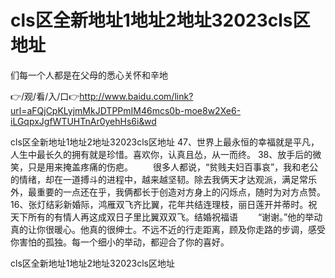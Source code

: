 # cls区全新地址1地址2地址32023cls区地址
们每一个人都是在父母的悉心关怀和辛地

👉/观/看/入/口👉http://www.baidu.com/link?url=aFQjCpKLyjmMkJDTPPmIM46mcs0b-moe8w2Xe6-iLGqpxJgfWTUHTnAr0yehHs6i&wd

cls区全新地址1地址2地址32023cls区地址	47、世界上最永恒的幸福就是平凡，人生中最长久的拥有就是珍惜。喜欢你，认真且怂，从一而终。
	38、放手后的微笑，只是用来掩盖疼痛的伤疤。
　　很多人都说，“贫贱夫妇百事哀”，我和老公的情绪，却在一道搏斗的进程中，越来越坚韧。除去我俩天才达观派，满足常乐外，最重要的一点还在乎，我俩都长于创造对方身上的闪烁点，随时为对方点赞。
	16、张灯结彩新婚际，鸿雁双飞齐比翼，花年共结连理枝，丽日莲开并蒂时。祝天下所有的有情人再这成双日子里比翼双双飞。结婚祝福语
　　“谢谢。”他的举动真的让你很暖心。他真的很绅士。不远不近的行走距离，顾及你走路的步调，感受你害怕的孤独。每一个细小的举动，都迎合了你的喜好。

cls区全新地址1地址2地址32023cls区地址
